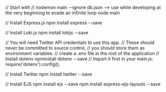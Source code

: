 // Start with
    // nodemon main --ignore db.json --> use while developing at the very beginning to evade an infinite loop
    node main




// Install Express.js
    npm install express --save

// Install Loki.js
    npm install lokijs --save   

// You will need Twitter API credentials to use this app.
// These should never be committed to source control,
// you should store them as environment variables:
// create a .env file in the root of the application
// Install dotenv
    npminstall dotenv --save
// Import it first in your main.js: 
    require('dotenv').config();

// Install Twitter
    npm install twitter --save

// Install EJS
    npm install ejs --save
    npm install express-ejs-layouts --save

